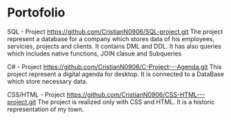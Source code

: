 # Portofolio

SQL - Project
https://github.com/CristianN0906/SQL-project.git
The project represent a database for a company which stores data of his employees, servicies, projects and clients. It
contains DML and DDL. It has also queries which includes native functions, JOIN clasue and Subqueries

C# - Project
https://github.com/CristianN0906/C-Project---Agenda.git
This project represent a digital agenda for desktop. It is connected to a DataBase which store necessary data.

CSS/HTML - Project
https://github.com/CristianN0906/CSS-HTML---project.git
The project is realized only with CSS and HTML. It is a historic representation of my town.
